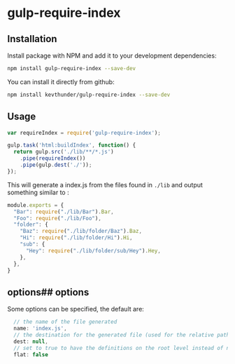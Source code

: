 # gulp-require-index

## Installation

Install package with NPM and add it to your development dependencies:
```sh
npm install gulp-require-index --save-dev
```

You can install it directly from github:
```sh
npm install kevthunder/gulp-require-index --save-dev
```

## Usage

```js
var requireIndex = require('gulp-require-index');

gulp.task('html:buildIndex', function() {
  return gulp.src('./lib/**/*.js')
    .pipe(requireIndex())
    .pipe(gulp.dest('./'));
});
```

This will generate a index.js from the files found in `./lib` and output something similar to :

```js
module.exports = {
  "Bar": require("./lib/Bar").Bar,
  "Foo": require("./lib/Foo"),
  "folder": {
    "Baz": require("./lib/folder/Baz").Baz,
    "Hi": require("./lib/folder/Hi").Hi,
    "sub": {
      "Hey": require("./lib/folder/sub/Hey").Hey,
    },
  },
}
```

## options## options
Some options can be specified, the default are:

```js
  // the name of the file generated
  name: 'index.js',
  // the destination for the generated file (used for the relative path)
  dest: null,
  // set to true to have the definitions on the root level instead of nested
  flat: false
```